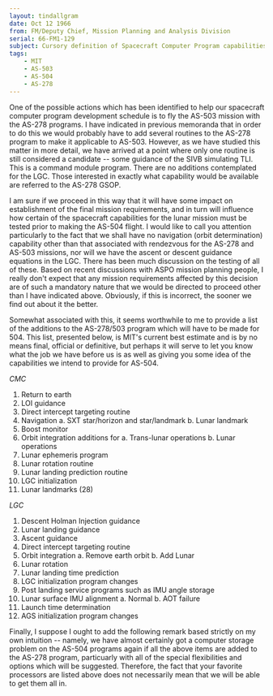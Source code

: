 ```yaml
---
layout: tindallgram
date: Oct 12 1966
from: FM/Deputy Chief, Mission Planning and Analysis Division
serial: 66-FM1-129
subject: Cursory definition of Spacecraft Computer Program capabilities currently planned for AS-503 and AS-504
tags:
    - MIT
    - AS-503
    - AS-504
    - AS-278
---
```

One of the possible actions which has been identified to help our spacecraft
computer program development schedule is to fly the AS-503 mission
with the AS-278 programs.  I have indicated in previous memoranda that
in order to do this we would probably have to add several routines to the
AS-278 program to make it applicable to AS-503.  However, as we have
studied this matter in more detail, we have arrived at a point where only
one routine is still considered a candidate -- some guidance of the SIVB
simulating TLI.  This is a command module program.  There are no additions
contemplated for the LGC.  Those interested in exactly what capability
would be available are referred to the AS-278 GSOP.

I am sure if we proceed in this way that it will have some impact on
establishment of the final mission requirements, and in turn will influence
how certain of the spacecraft capabilities for the lunar mission must be
tested prior to making the AS-504 flight.  I would like to call you
attention particularly to the fact that we shall have no navigation (orbit
determination) capability other than that associated with rendezvous for
the AS-278 and AS-503 missions, nor will we have the ascent or descent
guidance equations in the LGC.  There has been much discussion on the
testing of all of these.  Based on recent discussions with ASPO mission
planning people, I really don't expect that any mission requirements
affected by this decision are of such a mandatory nature that we would
be directed to proceed other than I have indicated above.  Obviously, if
this is incorrect, the sooner we find out about it the better.

Somewhat associated with this, it seems worthwhile to me to provide a
list of the additions to the AS-278/503 program which will have to be
made for 504.  This list, presented below, is MIT's current best estimate
and is by no means final, official or definitive, but perhaps it will
serve to let you know what the job we have before us is as well as giving
you some idea of the capabilities we intend to provide for AS-504.

_CMC_
1.  Return to earth
2.  LOI guidance
3.  Direct intercept targeting routine
4.  Navigation
	a.  SXT star/horizon and star/landmark
	b.  Lunar landmark
5.  Boost monitor
6.  Orbit integration additions for
    a.  Trans-lunar operations
    b.  Lunar operations
7.  Lunar ephemeris program
8.  Lunar rotation routine
9.  Lunar landing prediction routine
10.  LGC initialization
11.  Lunar landmarks (28)

_LGC_
1.  Descent Holman Injection guidance
2.  Lunar landing guidance
3.  Ascent guidance
4.  Direct intercept targeting routine
5.  Orbit integration
    a.  Remove earth orbit
    b.  Add Lunar
6.  Lunar rotation
7.  Lunar landing time prediction
8.  LGC initialization program changes
9.  Post landing service programs such as IMU angle storage
10.  Lunar surface IMU alignment
    a.  Normal
    b.  AOT failure
11.  Launch time determination
12.  AGS initialization program changes

Finally, I suppose I ought to add the following remark based strictly on
my own intuition -- namely, we have almost certainly got a computer
storage problem on the AS-504 programs again if all the above items are
added to the AS-278 program, particuarly with all of the special flexibilities
and options which will be suggested.  Therefore, the fact that
your favorite processors are listed above does not necessarily mean that
we will be able to get them all in.
